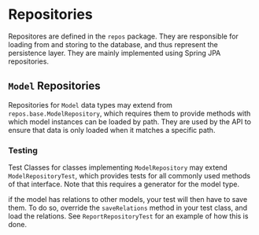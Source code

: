 # Repositories

Repositores are defined in the `repos` package.  They are responsible for loading from and storing to the database, and thus represent the persistence layer. They are mainly implemented using Spring JPA repositories.

## `Model` Repositories

Repositories for `Model` data types may extend from `repos.base.ModelRepository`, which requires them to provide methods with which model instances can be loaded by path. They are used by the API to ensure that data is only loaded when it matches a specific path.

### Testing

Test Classes for classes implementing `ModelRepository` may extend `ModelRepositoryTest`, which provides tests for all commonly used methods of that interface. Note that this requires a generator for the model type.

if the model has relations to other models, your test will then have to save them. To do so, override the `saveRelations` method in your test class, and load the relations. See `ReportRepositoryTest` for an example of how this is done.
